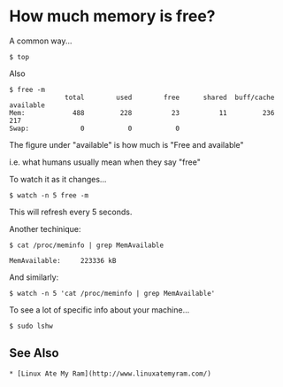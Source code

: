 ﻿# How much memory is free?

A common way...

    $ top


Also

    $ free -m
                  total        used        free      shared  buff/cache   available
    Mem:            488         228          23          11         236         217
    Swap:             0           0           0

The figure under "available" is how much is "Free and available"

i.e. what humans usually mean when they say "free"


To watch it as it changes...

    $ watch -n 5 free -m

This will refresh every 5 seconds.


Another techinique:

    $ cat /proc/meminfo | grep MemAvailable

    MemAvailable:     223336 kB

And similarly:

    $ watch -n 5 'cat /proc/meminfo | grep MemAvailable'

To see a lot of specific info about your machine...

    $ sudo lshw

## See Also

    * [Linux Ate My Ram](http://www.linuxatemyram.com/)